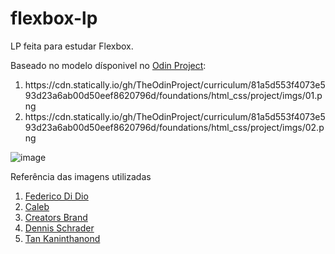 # flexbox-lp
<p>LP feita para estudar Flexbox.</p>
<p>Baseado no modelo dísponivel no <a href="https://www.theodinproject.com/lessons/foundations-landing-page">Odin Project</a>:</p>
<ol>
          <li>https://cdn.statically.io/gh/TheOdinProject/curriculum/81a5d553f4073e593d23a6ab00d50eef8620796d/foundations/html_css/project/imgs/01.png </li>
          <li>https://cdn.statically.io/gh/TheOdinProject/curriculum/81a5d553f4073e593d23a6ab00d50eef8620796d/foundations/html_css/project/imgs/02.png </li>
</ol>



![image](https://github.com/caiocvalerio/flexbox-lp/assets/56412590/80bed355-7cf0-4f47-a7a9-9f7effa3f5a4)



<p>Referência das imagens utilizadas</p>

<ol>
  <li><a href="https://unsplash.com/photos/y_AGUEoxxGU?utm_source=unsplash&utm_medium=referral&utm_content=creditCopyText">Federico Di Dio</a></li>
  <li><a href="https://unsplash.com/photos/JmuyB_LibRo?utm_source=unsplash&utm_medium=referral&utm_content=creditCopyText">Caleb</a></li>
  <li><a href="https://unsplash.com/photos/Yrqyn1Gb80k?utm_source=unsplash&utm_medium=referral&utm_content=creditCopyText">Creators Brand</a></li>
  <li><a href="https://unsplash.com/photos/sH85-pkNmoA?utm_source=unsplash&utm_medium=referral&utm_content=creditCopyText">Dennis Schrader</a></li>
  <li><a href="https://unsplash.com/photos/uuBP9fmZ_JA?utm_source=unsplash&utm_medium=referral&utm_content=creditCopyText">Tan Kaninthanond</a></li>
</ol>


